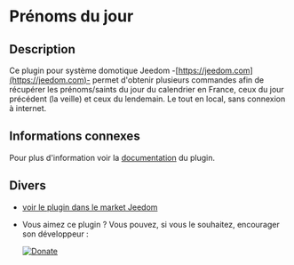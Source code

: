 # Prénoms du jour

## Description

Ce plugin pour système domotique Jeedom -[https://jeedom.com](https://jeedom.com)- permet d'obtenir plusieurs commandes afin de récupérer les prénoms/saints du jour du calendrier en France, ceux du jour précédent (la veille) et ceux du lendemain. Le tout en local, sans connexion à internet.

## Informations connexes

Pour plus d'information voir la [documentation](https://jeanrobertjs.github.io/namesoftheday/fr_FR/) du plugin.

## Divers

- [voir le plugin dans le market Jeedom](https://market.jeedom.com/index.php?v=d&p=market_display&id=4349)
- Vous aimez ce plugin ? Vous pouvez, si vous le souhaitez, encourager son développeur :

  [![Donate](https://img.shields.io/badge/Donate-PayPal-green.svg)](https://www.paypal.com/paypalme/jeanrobertjs)

